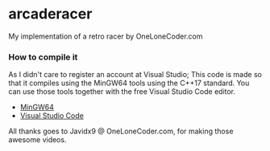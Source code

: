 # arcaderacer
My implementation of a retro racer by OneLoneCoder.com

### How to compile it

As I didn't care to register an account at Visual Studio; This code is made so that it compiles using the 
MinGW64 tools using the C++17 standard. You can use those tools together with the free Visual Studio Code editor.

- [MinGW64](https://mingw-w64.org/doku.php)
- [Visual Studio Code](https://code.visualstudio.com/)

All thanks goes to Javidx9 @ OneLoneCoder.com, for making those awesome videos.
